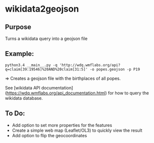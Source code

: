 # wikidata2geojson

## Purpose

Turns a wikidata query into a geojson file

## Example:
`python3.4 __main__.py -q 'http://wdq.wmflabs.org/api?q=claim[39:19546]%20AND%20claim[31:5]' -o popes.geojson -p P19`

=> Creates a geojson file with the birthplaces of all popes.

See [wikidata API documentation] (https://wdq.wmflabs.org/api_documentation.html) for how to query the wikidata database.

## To Do:

* Add option to set more properties for the features
* Create a simple web map (Leaflet/OL3) to quickly
view the result
* Add option to flip the geocoordinates
